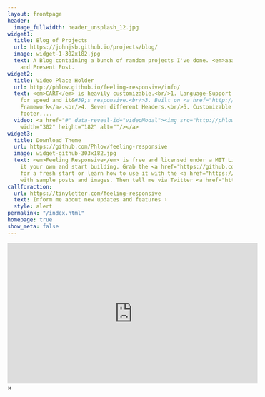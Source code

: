 ```yaml
---
layout: frontpage
header:
  image_fullwidth: header_unsplash_12.jpg
widget1:
  title: Blog of Projects
  url: https://johnjsb.github.io/projects/blog/
  image: widget-1-302x182.jpg
  text: A Blog containing a bunch of random projects I've done. <em>aaa</em> Past
    and Present Post.
widget2:
  title: Video Place Holder
  url: http://phlow.github.io/feeling-responsive/info/
  text: <em>CART</em> is heavily customizable.<br/>1. Language-Support :)<br/>2. Optimized
    for speed and it&#39;s responsive.<br/>3. Built on <a href="http://foundation.zurb.com/">Foundation
    Framework</a>.<br/>4. Seven different Headers.<br/>5. Customizable navigation,
    footer,...
  video: <a href="#" data-reveal-id="videoModal"><img src="http://phlow.github.io/feeling-responsive/images/start-video-feeling-responsive-302x182.jpg"
    width="302" height="182" alt=""/></a>
widget3:
  title: Download Theme
  url: https://github.com/Phlow/feeling-responsive
  image: widget-github-303x182.jpg
  text: <em>Feeling Responsive</em> is free and licensed under a MIT License. Make
    it your own and start building. Grab the <a href="https://github.com/Phlow/feeling-responsive/tree/bare-bones-version">Bare-Bones-Version</a>
    for a fresh start or learn how to use it with the <a href="https://github.com/Phlow/feeling-responsive/tree/gh-pages">education-version</a>
    with sample posts and images. Then tell me via Twitter <a href="http://twitter.com/phlow">@phlow</a>.
callforaction:
  url: https://tinyletter.com/feeling-responsive
  text: Inform me about new updates and features ›
  style: alert
permalink: "/index.html"
homepage: true
show_meta: false
---
```


<div id="videoModal" class="reveal-modal large" data-reveal="">
  <div class="flex-video widescreen vimeo" style="display: block;">
	<iframe width="560" height="315" src="https://www.youtube.com/embed/MBc6mNZICNg" frameborder="0" allowfullscreen></iframe>
  </div>
  <a class="close-reveal-modal">&#215;</a>
</div>
